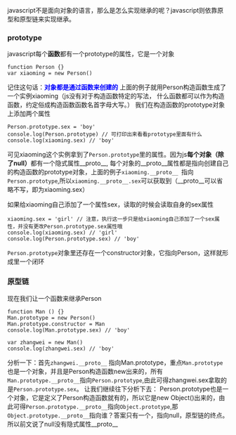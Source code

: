 javascript不是面向对象的语言，那么是怎么实现继承的呢？javascript则依靠原型和原型链来实现继承。
### prototype
javascript每个<b>函数</b>都有一个prototype的属性，它是一个对象
```
function Person {}
var xiaoming = new Person()
```
记住这句话：<b style="color: blue">对象都是通过函数来创建的</b>
上面的例子就用Person构造函数生成了一个实例xiaoming（js没有对于构造函数特定的写法， 什么函数都可以作为构造函数，约定俗成构造函数函数名首字母大写。）
我们在构造函数的prototype对象上添加两个属性
```
Person.prototype.sex = 'boy'
console.log(Person.prototype) // 可打印出来看看prototype里面有什么
console.log(xiaoming.sex) // 'boy'
```
可见xiaoming这个实例拿到了`Person.prototype`里的属性。因为js<b>每个对象（除了null）</b>都有一个隐式属性__proto__,
每个对象的__proto__属性都是指向创建自己的构造函数的prototype对象，上面的例子`xiaoming.__proto__ `指向`Person.prototype`,所以`xiaoming.__proto__.sex`可以获取到（__proto__可以省略不写，即为xiaoming.sex）

如果给xiaoming自己添加了一个属性sex，读取的时候会读取自身的sex属性
```
xiaoming.sex = 'girl' // 注意，执行这一步只是给xiaoming自己添加了一个sex属性，并没有更改Person.prototype.sex属性哦
console.log(xiaoming.sex) // 'girl'
console.log(Person.prototype.sex) // 'boy'
```

`Person.prototype`对象里还存在一个constructor对象，它指向Person，这样就形成里一个闭环

### 原型链
现在我们让一个函数来继承Person
```
function Man () {}
Man.prototype = new Person()
Man.prototype.constructor = Man
console.log(Man.prototype.sex) // 'boy'

var zhangwei = new Man()
console.log(zhangwei.sex) // 'boy'
```
分析一下：首先`zhangwei.__proto__` 指向Man.prototype，重点`Man.prototype`也是一个对象，并且是Person构造函数new出来的，所有`Man.prototype.__proto__`指向`Person.prototype`,由此可得zhangwei.sex拿取的是`Person.prototype.sex`。
让我们继续往下分析下去：
Person.prototype也是一个对象，它是定义了Person构造函数就有的，所以它是new Object()出来的，由此可得`Person.prototype.__proto__`指向`Object.prototype`,那`Object.prototype.__proto__`指向谁？答案只有一个，指向null，原型链的终点。所以前文说了null没有隐式属性__proto__
